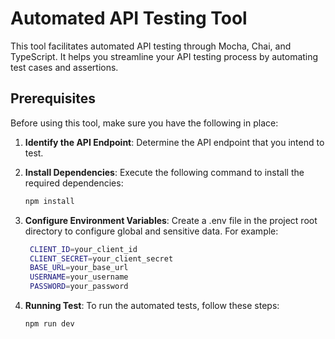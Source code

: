 # Automated API Testing Tool

This tool facilitates automated API testing through Mocha, Chai, and TypeScript. It helps you streamline your API testing process by automating test cases and assertions.

## Prerequisites

Before using this tool, make sure you have the following in place:

1. **Identify the API Endpoint**: Determine the API endpoint that you intend to test.

2. **Install Dependencies**: Execute the following command to install the required dependencies:
   ```sh
   npm install
3. **Configure Environment Variables**: Create a .env file in the project root directory to configure global and sensitive data. For example:
   ```sh
    CLIENT_ID=your_client_id
    CLIENT_SECRET=your_client_secret
    BASE_URL=your_base_url
    USERNAME=your_username
    PASSWORD=your_password
4. **Running Test**: To run the automated tests, follow these steps: 
    ```sh
    npm run dev